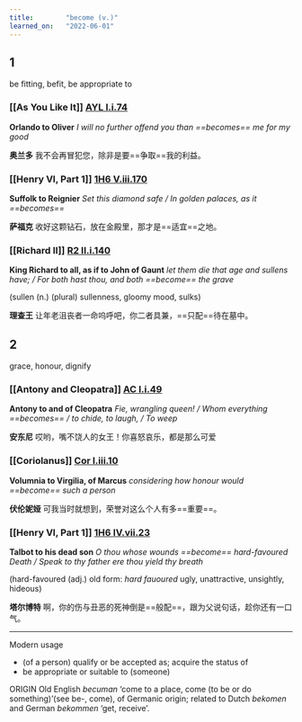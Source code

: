 ```yaml
---
title:        "become (v.)"
learned_on:   "2022-06-01"
---
```


## 1

be fitting, befit, be appropriate to

### [[As You Like It]] [AYL I.i.74](https://www.shakespeareswords.com/Public/Play.aspx?Act=1&Scene=1&WorkId=26#204630) 

**Orlando to Oliver** *I will no further offend you than ==becomes== me for my good*

**奥兰多** 我不会再冒犯您，除非是要==争取==我的利益。

### [[Henry VI, Part 1]] [1H6 V.iii.170](https://www.shakespeareswords.com/Public/Play.aspx?Act=5&Scene=3&WorkId=25#204136) 

**Suffolk to Reignier** *Set this diamond safe / In golden palaces, as it ==becomes==*

**萨福克** 收好这颗钻石，放在金殿里，那才是==适宜==之地。

### [[Richard II]] [R2 II.i.140](https://www.shakespeareswords.com/Public/Play.aspx?Act=2&Scene=1&WorkId=22#190764) 

**King Richard to all, as if to John of Gaunt** *let them die that age and sullens have; / For both hast thou, and both ==become== the grave*

(sullen (n.) (plural) sullenness, gloomy mood, sulks)

**理查王** 让年老沮丧者一命呜呼吧，你二者具兼，==只配==待在墓中。

## 2

grace, honour, dignify

### [[Antony and Cleopatra]] [AC I.i.49](https://www.shakespeareswords.com/Public/Play.aspx?Act=1&Scene=1&WorkId=8#107317) 

**Antony to and of Cleopatra** *Fie, wrangling queen! / Whom everything ==becomes== / to chide, to laugh, / To weep*

**安东尼** 哎哟，嘴不饶人的女王！你喜怒哀乐，都是那么可爱

### [[Coriolanus]] [Cor I.iii.10](https://www.shakespeareswords.com/Public/Play.aspx?Act=1&Scene=3&WorkId=3#120787) 

**Volumnia to Virgilia, of Marcus** *considering how honour would ==become== such a person*

**伏伦妮娅** 可我当时就想到，荣誉对这么个人有多==重要==。

### [[Henry VI, Part 1]] [1H6 IV.vii.23](https://www.shakespeareswords.com/Public/Play.aspx?Act=4&Scene=7&WorkId=25#203658) 

**Talbot to his dead son** *O thou whose wounds ==become== hard-favoured Death / Speak to thy father ere thou yield thy breath*

(hard-favoured (adj.) old form: *hard fauoured* ugly, unattractive, unsightly, hideous)

**塔尔博特** 啊，你的伤与丑恶的死神倒是==般配==，跟为父说句话，趁你还有一口气。

-----

Modern usage

- (of a person) qualify or be accepted as; acquire the status of
- be appropriate or suitable to (someone)

ORIGIN Old English *becuman* ‘come to a place, come (to be or do something)’(see be-, come), of Germanic origin; related to Dutch *bekomen* and German *bekommen* ‘get, receive’.
